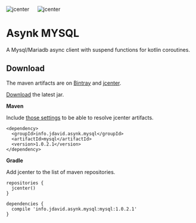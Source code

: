 ![jcenter](https://img.shields.io/badge/_jcenter_-1.0.2.1-6688ff.png?style=flat) &#x2003; ![jcenter](https://img.shields.io/badge/_Tests_-15/15-green.png?style=flat)
# Asynk MYSQL
A Mysql/Mariadb async client with suspend functions for kotlin coroutines.

## Download ##

The maven artifacts are on [Bintray](https://bintray.com/programingjd/maven/info.jdavid.asynk.mysql/view)
and [jcenter](https://bintray.com/search?query=info.jdavid.asynk.mysql).

[Download](https://bintray.com/artifact/download/programingjd/maven/info/jdavid/mysql/mysql/1.0.2.1/mysql-1.0.2.1.jar) the latest jar.

__Maven__

Include [those settings](https://bintray.com/repo/downloadMavenRepoSettingsFile/downloadSettings?repoPath=%2Fbintray%2Fjcenter)
 to be able to resolve jcenter artifacts.
```
<dependency>
  <groupId>info.jdavid.asynk.mysql</groupId>
  <artifactId>mysql</artifactId>
  <version>1.0.2.1</version>
</dependency>
```
__Gradle__

Add jcenter to the list of maven repositories.
```
repositories {
  jcenter()
}
```
```
dependencies {
  compile 'info.jdavid.asynk.mysql:mysql:1.0.2.1'
}
```
